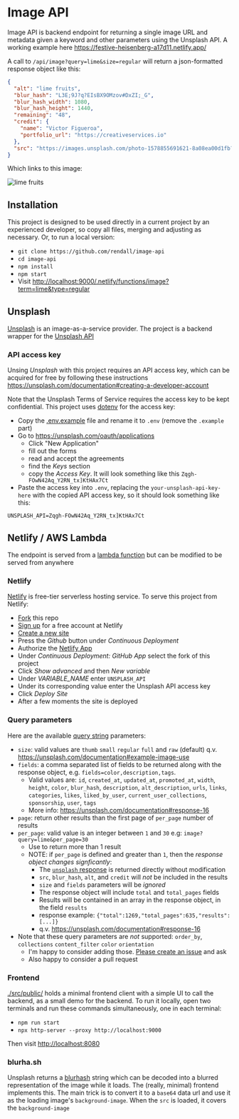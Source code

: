 # Image API

Image API is backend endpoint for returning a single image URL and metadata given a keyword and other parameters using the Unsplash API. A working example here <https://festive-heisenberg-a17d11.netlify.app/>

A call to `/api/image?query=lime&size=regular` will return a json-formatted response object like this:

```json
{
  "alt": "lime fruits",
  "blur_hash": "L3E;9J?q?EIsBX9OMzov#DxZI;_G",
  "blur_hash_width": 1080,
  "blur_hash_height": 1440,
  "remaining": "48",
  "credit": {
    "name": "Victor Figueroa",
    "portfolio_url": "https://creativeservices.io"
  },
  "src": "https://images.unsplash.com/photo-1578855691621-8a08ea00d1fb?ixlib=rb-1.2.1&q=80&fm=jpg&crop=entropy&cs=tinysrgb&w=1080&fit=max&ixid=eyJhcHBfaWQiOjE3NTI1NX0"
}
```

Which links to this image:

![lime fruits](https://images.unsplash.com/photo-1578855691621-8a08ea00d1fb?ixlib=rb-1.2.1&q=80&fm=jpg&crop=entropy&cs=tinysrgb&w=1080&fit=max&ixid=eyJhcHBfaWQiOjE3NTI1NX0)

## Installation

This project is designed to be used directly in a current project by an experienced developer, so copy all files, merging and adjusting as necessary. Or, to run a local version:

* `git clone https://github.com/rendall/image-api`
* `cd image-api`
* `npm install`
* `npm start`
* Visit <http://localhost:9000/.netlify/functions/image?term=lime&type=regular>

## Unsplash

[Unsplash](https://unsplash.com/) is an image-as-a-service provider. The project is a backend wrapper for the [Unsplash API](https://unsplash.com/documentation)

### API access key

Unsing *Unsplash* with this project requires an API access key, which can be acquired for free by following these instructions <https://unsplash.com/documentation#creating-a-developer-account>

Note that the Unsplash Terms of Service requires the access key to be kept confidential. This project uses [dotenv](https://github.com/motdotla/dotenv) for the access key:

* Copy the [.env.example](.env.example) file and rename it to `.env` (remove the `.example` part)
* Go to <https://unsplash.com/oauth/applications>
  * Click "New Application"
  * fill out the forms
  * read and accept the agreements
  * find the *Keys* section
  * copy the *Access Key*. It will look something like this `Zqgh-FOwN42Aq_Y2RN_tx]KtHAx7Ct`
* Paste the access key into `.env`, replacing the `your-unsplash-api-key-here` with the copied API access key, so it should look something like this:

`UNSPLASH_API=Zqgh-FOwN42Aq_Y2RN_tx]KtHAx7Ct`

## Netlify / AWS Lambda

The endpoint is served from a [lambda function](https://aws.amazon.com/lambda/) but can be modified to be served from anywhere

### Netlify

[Netlify](https://netlify.com) is free-tier serverless hosting service. To serve this project from Netlify:

* [Fork](https://guides.github.com/activities/forking/) this repo
* [Sign up](https://app.netlify.com/signup) for a free account at Netlify
* [Create a new site](https://app.netlify.com/start)
* Press the *Github* button under *Continuous Deployment*
* Authorize the [Netlify App](https://github.com/apps/netlify/installations/new)
* Under *Continuous Deployment: GitHub App* select the fork of this project
* Click *Show advanced* and then *New variable*
* Under *VARIABLE_NAME* enter `UNSPLASH_API`
* Under its corresponding value enter the Unsplash API access key
* Click *Deploy Site*
* After a few moments the site is deployed

### Query parameters

Here are the available [query string](https://en.wikipedia.org/wiki/Query_string) parameters:

* `size`: valid values are `thumb` `small` `regular` `full` and `raw` (default) q.v. <https://unsplash.com/documentation#example-image-use>
* `fields`: a comma separated list of fields to be returned along with the response object, e.g. `fields=color,description,tags`.
  * Valid values are: `id`, `created_at`, `updated_at`, `promoted_at`, `width`, `height`, `color`, `blur_hash`, `description`, `alt_description`, `urls`, `links`, `categories`, `likes`, `liked_by_user`, `current_user_collections`, `sponsorship`, `user`, `tags`
  * More info: <https://unsplash.com/documentation#response-16>
* `page`: return other results than the first page of `per_page` number of results
* `per_page`: valid value is an integer between `1` and `30` e.g: `image?query=lime&per_page=30`
  * Use to return more than 1 result
  * NOTE: if `per_page` is defined and greater than `1`, then the *response object changes signficantly*:
    * The [`unsplash` response](https://unsplash.com/documentation#response-16) is returned directly without modification
    * `src`, `blur_hash`, `alt`, and `credit` will *not* be included in the results
    * `size` and `fields` parameters will be *ignored*
    * The response object will include `total` and `total_pages` fields
    * Results will be contained in an array in the response object, in the field `results`
    * response example: `{"total":1269,"total_pages":635,"results":[...]}`
    * q.v. <https://unsplash.com/documentation#response-16>
* Note that these query parameters are *not* supported: `order_by`, `collections` `content_filter` `color` `orientation`
  * I'm happy to consider adding those. [Please create an issue](https://github.com/rendall/image-api/issues/new) and ask
  * Also happy to consider a pull request

### Frontend

[./src/public/](./src/public/) holds a minimal frontend client with a simple UI to call the backend, as a small demo for the backend. To run it locally, open two terminals and run these commands simultaneously, one in each terminal:

* `npm run start`
* `npx http-server --proxy http://localhost:9000`

Then visit <http://localhost:8080>

### blurha.sh

Unsplash returns a [blurhash](https://blurha.sh) string which can be decoded into a blurred representation of the image while it loads. The (really, minimal) frontend implements this. The main trick is to convert it to a `base64` data url and use it as the loading image's `background-image`. When the `src` is loaded, it covers the `background-image`
  